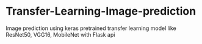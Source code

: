 # Transfer-Learning-Image-prediction
Image prediction using keras pretrained transfer learning model like ResNet50, VGG16, MobileNet with Flask api
